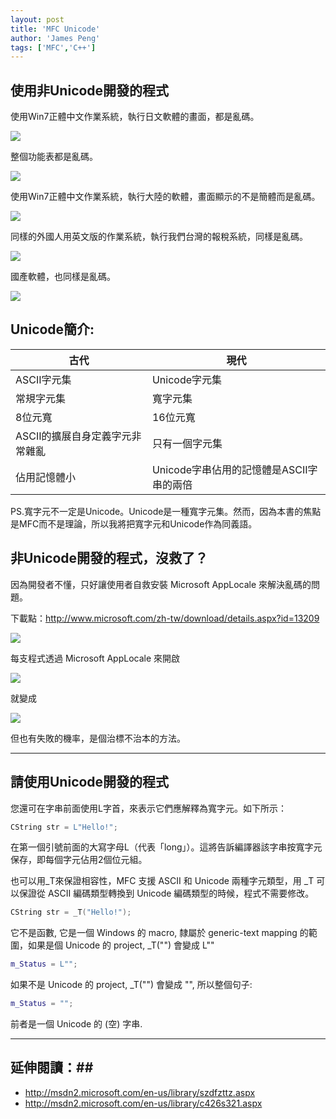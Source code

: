 ```yaml
---
layout: post
title: 'MFC Unicode'
author: 'James Peng'
tags: ['MFC','C++']
---
```



## 使用非Unicode開發的程式 ##

使用Win7正體中文作業系統，執行日文軟體的畫面，都是亂碼。

![](http://i.imgur.com/gE2jcvV.jpg)

整個功能表都是亂碼。

![](http://i.imgur.com/hNMRfV4.jpg)

使用Win7正體中文作業系統，執行大陸的軟體，畫面顯示的不是簡體而是亂碼。

![](http://i.imgur.com/HjbntTu.png)

同樣的外國人用英文版的作業系統，執行我們台灣的報稅系統，同樣是亂碼。

![](http://i.imgur.com/VcgP2wI.png)

國產軟體，也同樣是亂碼。

![](http://i.imgur.com/LSvkLFn.jpg)


## Unicode簡介: ##


| 古代 | 現代 |
| -- | -- |
| ASCII字元集 | Unicode字元集 |
| 常規字元集 | 寬字元集 |
| 8位元寬 | 16位元寬 |
| ASCII的擴展自身定義字元非常雜亂 | 只有一個字元集 |
| 佔用記憶體小 | Unicode字串佔用的記憶體是ASCII字串的兩倍 |


PS.寬字元不一定是Unicode。Unicode是一種寬字元集。然而，因為本書的焦點是MFC而不是理論，所以我將把寬字元和Unicode作為同義語。


## 非Unicode開發的程式，沒救了？ ##

因為開發者不懂，只好讓使用者自救安裝 Microsoft AppLocale 來解決亂碼的問題。

下載點：http://www.microsoft.com/zh-tw/download/details.aspx?id=13209

![](http://i.imgur.com/w7Hm1Dq.gif)

每支程式透過 Microsoft AppLocale 來開啟

![](http://i.imgur.com/HjbntTu.png)

就變成

![](http://i.imgur.com/gadEZkn.png)

但也有失敗的機率，是個治標不治本的方法。


-----------------


## 請使用Unicode開發的程式  ##



您還可在字串前面使用L字首，來表示它們應解釋為寬字元。如下所示：

~~~cpp
CString str = L"Hello!";
~~~

在第一個引號前面的大寫字母L（代表「long」）。這將告訴編譯器該字串按寬字元保存，即每個字元佔用2個位元組。


也可以用_T來保證相容性，MFC 支援 ASCII 和 Unicode 兩種字元類型，用 _T 可以保證從 ASCII 編碼類型轉換到 Unicode 編碼類型的時候，程式不需要修改。

~~~cpp
CString str = _T("Hello!");
~~~

它不是函數, 它是一個 Windows 的 macro, 隸屬於 generic-text mapping 的範圍，如果是個 Unicode 的 project, _T("") 會變成 L""

~~~cpp
m_Status = L"";
~~~

如果不是 Unicode 的 project, _T("") 會變成 "", 所以整個句子:

~~~cpp
m_Status = ""; 
~~~

前者是一個 Unicode 的 (空) 字串.


-----------------

## 延伸閱讀：##

* http://msdn2.microsoft.com/en-us/library/szdfzttz.aspx
* http://msdn2.microsoft.com/en-us/library/c426s321.aspx
